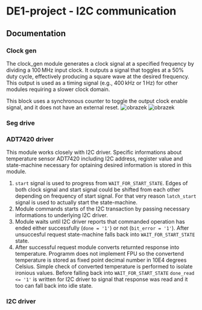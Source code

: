 # DE1-project - I2C communication

## Documentation

### Clock gen
The clock_gen module generates a clock signal at a specified frequency by dividing a 100 MHz input clock. It outputs a signal that toggles at a 50% duty cycle, effectively producing a square wave at the desired frequency. This output is used as a timing signal (e.g., 400 kHz or 1 Hz) for other modules requiring a slower clock domain.

This block uses a synchronous counter to toggle the output clock enable signal, and it does not have an external reset.
![obrazek](https://github.com/user-attachments/assets/a21dc6ec-d4ab-461e-a6ac-ef1ee7049a47)
![obrazek](https://github.com/user-attachments/assets/d9391c38-287d-4947-aad5-8336646387ec)

### Seg drive

### ADT7420 driver
This module works closely with I2C driver. Specific informations about temperature sensor ADT7420 including I2C address, register value and state-machine necessary for optaining desired information is stored in this module. 

1. `start` signal is used to progress from `WAIT_FOR_START_STATE`. Edges of both clock signal and start signal could be shifted from each other depending on frequency of start signal. For that very reason `latch_start` signal is used to actually start the state-machine.
1. Module commands starts of the I2C transaction by passing necessary informations to underlying I2C driver. 
1. Module waits until I2C driver reports that commanded operation has ended either successfully (`done = '1'`) or not (`bit_error = '1'`). After unsuccesful request state-machine falls back into `WAIT_FOR_START_STATE` state.
1. After successful request module converts returnted response into temperature. Programm does not implement FPU so the convertend temperature is stored as fixed point decimal number in 10E4 degrees Celsius. Simple check of converted temperature is performed to isolate ironious values. Before falling back into `WAIT_FOR_START_STATE` `done_read <= '1'` is written for I2C driver to signal that response was read and it too can fall back into idle state. 

### I2C driver
